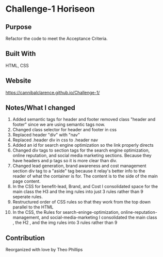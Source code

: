 # Challenge-1 Horiseon

## Purpose
Refactor the code to meet the Acceptance Criteria.

## Built With
HTML, CSS

## Website
https://cannibalclarence.github.io/Challenge-1/

## Notes/What I changed
<ol>
<li>
    Added semantic tags for header and footer removed class "header and footer" since we are using semantic tags now.
</li>
<li>
    Changed class selector for header and footer in css
</li>
<li>
    Replaced header "div" with "nav" 
</li>
<li>
    Replaced .header div in css to .header nav
<li>
    Added an id for search engine optimization so the link properly directs
</li>
<li>
    Changed div tags to section tags for the search engine optimization, online reputation, and social media marketing sections. Because they have headers and p tags so it is more clear than div.
</li>
<li>
    Changed lead generation, brand awareness and cost management section div tag to a "aside" tag because it relay's better info to the reader of what the container is for. The content is to the side of the main page content. 
</li>
<li>
    In the CSS for benefit-lead, Brand, and Cost I consolidated space for the main class the H3 and the img rules into just 3 rules rather than 9 seperate rules.
<li> 
    Restructured order of CSS rules so that they work from the top down parallel to the HTML
</li>
<li>
In the CSS, the Rules for search-eninge-optimization, online-reputation-management, and social-media-marketing I consolidated the main class , the H2 , and the img rules into 3 rules rather than 9
</ol>


## Contribution
Reorganized with love by Theo Phillips
